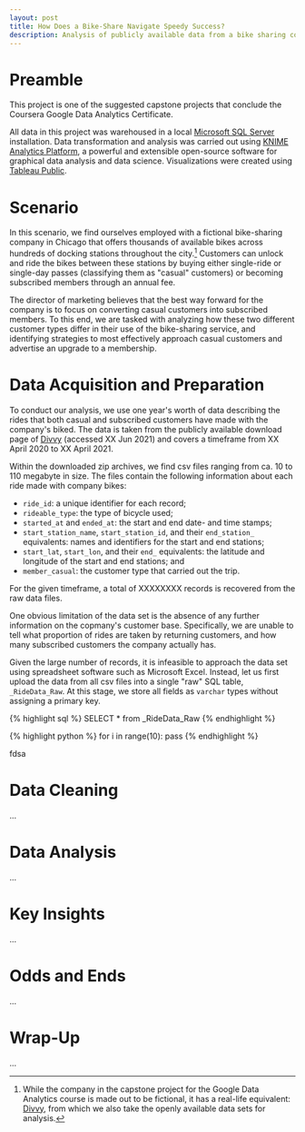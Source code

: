 ```yaml
---
layout: post
title: How Does a Bike-Share Navigate Speedy Success?
description: Analysis of publicly available data from a bike sharing company
---
```


Preamble
========

This project is one of the suggested capstone projects that conclude the Coursera Google Data Analytics Certificate.

All data in this project was warehoused in a local [Microsoft SQL Server](https://www.microsoft.com/sql-server/) installation. Data transformation and analysis was carried out using [KNIME Analytics Platform](https://www.knime.com), a powerful and extensible open-source software for graphical data analysis and data science. Visualizations were created using [Tableau Public](https://www.tableau.com).

Scenario
========

In this scenario, we find ourselves employed with a fictional bike-sharing company in Chicago that offers thousands of available bikes across hundreds of docking stations throughout the city.[^1] Customers can unlock and ride the bikes between these stations by buying either single-ride or single-day passes (classifying them as "casual" customers) or becoming subscribed members through an annual fee.

The director of marketing believes that the best way forward for the company is to focus on converting casual customers into subscribed members. To this end, we are tasked with analyzing how these two different customer types differ in their use of the bike-sharing service, and identifying strategies to most effectively approach casual customers and advertise an upgrade to a membership.

Data Acquisition and Preparation
================================

To conduct our analysis, we use one year's worth of data describing the rides that both casual and subscribed customers have made with the company's biked. The data is taken from the publicly available download page of [Divvy](https://www.divvybikes.com) (accessed XX Jun 2021) and covers a timeframe from XX April 2020 to XX April 2021.

Within the downloaded zip archives, we find csv files ranging from ca. 10 to 110 megabyte in size. The files contain the following information about each ride made with company bikes: 

* `ride_id`: a unique identifier for each record; 
* `rideable_type`: the type of bicycle used; 
* `started_at` and `ended_at`: the start and end date- and time stamps; 
* `start_station_name`, `start_station_id`, and their `end_station_` equivalents: names and identifiers for the start and end stations; 
* `start_lat`, `start_lon`, and their `end_` equivalents: the latitude and longitude of the start and end stations; and
* `member_casual`: the customer type that carried out the trip. 

For the given timeframe, a total of XXXXXXXX records is recovered from the raw data files.

One obvious limitation of the data set is the absence of any further information on the copmany's customer base. Specifically, we are unable to tell what proportion of rides are taken by returning customers, and how many subscribed customers the company actually has.

Given the large number of records, it is infeasible to approach the data set using spreadsheet software such as Microsoft Excel. Instead, let us first upload the data from all csv files into a single "raw" SQL table, `_RideData_Raw`. At this stage, we store all fields as `varchar` types without assigning a primary key.

{% highlight sql %}
SELECT *
from _RideData_Raw
{% endhighlight %}


{% highlight python %}
for i in range(10):
	pass
{% endhighlight %}

fdsa

Data Cleaning
=============

...

Data Analysis
=============

...

Key Insights
============

...

Odds and Ends
=============

...

Wrap-Up
=======

...



[^1]: While the company in the capstone project for the Google Data Analytics course is made out to be fictional, it has a real-life equivalent: [Divvy](https://www.divvybikes.com), from which we also take the openly available data sets for analysis.
